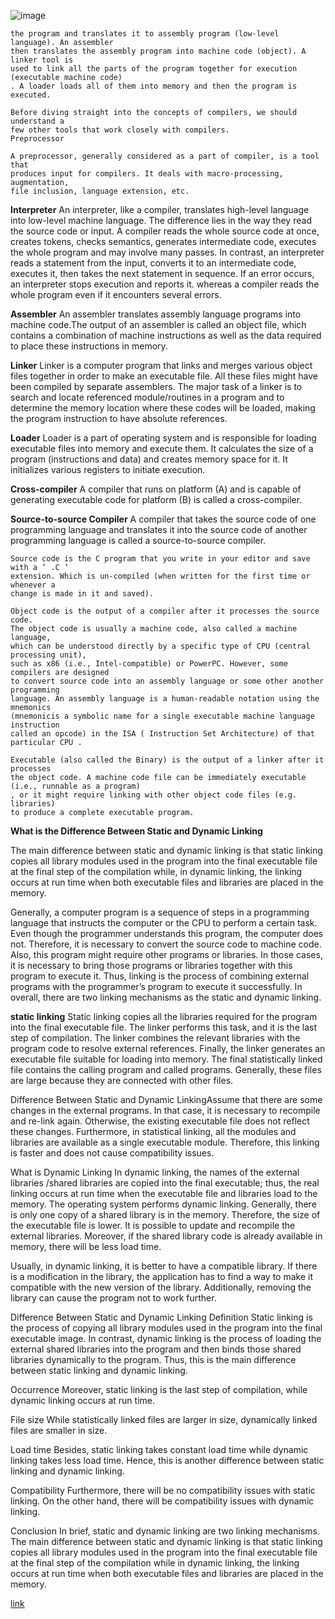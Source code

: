 ![image](https://user-images.githubusercontent.com/51910127/152515937-9c325745-e935-4a2c-9542-aad77f4c8a57.png)


```User writes a program in C language (high-level language). The C compiler, compiles
the program and translates it to assembly program (low-level language). An assembler 
then translates the assembly program into machine code (object). A linker tool is 
used to link all the parts of the program together for execution (executable machine code)
. A loader loads all of them into memory and then the program is executed.

Before diving straight into the concepts of compilers, we should understand a 
few other tools that work closely with compilers.
Preprocessor

A preprocessor, generally considered as a part of compiler, is a tool that
produces input for compilers. It deals with macro-processing, augmentation, 
file inclusion, language extension, etc.
```


__Interpreter__
An interpreter, like a compiler, translates high-level language into low-level
machine language. The difference lies in the way they read the source code or 
input. A compiler reads the whole source code at once, creates tokens, checks 
semantics, generates intermediate code, executes the whole program and may 
involve many passes. In contrast, an interpreter reads a statement from the
input, converts it to an intermediate code, executes it, then takes the next
statement in sequence. If an error occurs, an interpreter stops execution and
reports it. whereas a compiler reads the whole program even if it encounters 
several errors.


__Assembler__
An assembler translates assembly language programs into machine code.The output 
of an assembler is called an object file, which contains a combination of machine 
instructions as well as the data required to place these instructions in memory.


__Linker__
Linker is a computer program that links and merges various object files
together in order to make an executable file. All these files might have been 
compiled by separate assemblers. The major task of a linker is to search and
locate referenced module/routines in a program and to determine the memory location 
where these codes will be loaded, making the program instruction to have absolute
references.


__Loader__
Loader is a part of operating system and is responsible for loading executable 
files into memory and execute them. It calculates the size of a program (instructions and data) 
and creates memory space for it. It initializes various registers to initiate execution.


__Cross-compiler__
A compiler that runs on platform (A) and is capable of generating executable
code for platform (B) is called a cross-compiler.


__Source-to-source Compiler__
A compiler that takes the source code of one programming language and translates 
it into the source code of another programming language is called a source-to-source compiler.

```
Source code is the C program that you write in your editor and save with a ‘ .C ‘
extension. Which is un-compiled (when written for the first time or whenever a 
change is made in it and saved).

Object code is the output of a compiler after it processes the source code.
The object code is usually a machine code, also called a machine language, 
which can be understood directly by a specific type of CPU (central processing unit),
such as x86 (i.e., Intel-compatible) or PowerPC. However, some compilers are designed
to convert source code into an assembly language or some other another programming 
language. An assembly language is a human-readable notation using the mnemonics 
(mnemonicis a symbolic name for a single executable machine language instruction
called an opcode) in the ISA ( Instruction Set Architecture) of that particular CPU .

Executable (also called the Binary) is the output of a linker after it processes
the object code. A machine code file can be immediately executable (i.e., runnable as a program)
, or it might require linking with other object code files (e.g. libraries)
to produce a complete executable program.
```

__What is the Difference Between Static and Dynamic Linking__

The main difference between static and dynamic linking is that static linking copies 
all library modules used in the program into the final executable file at the final
step of the compilation while, in dynamic linking, the linking occurs at run time
when both executable files and libraries are placed in the memory.

Generally, a computer program is a sequence of steps in a programming language 
that instructs the computer or the CPU to perform a certain task. Even though
the programmer understands this program, the computer does not. Therefore, it 
is necessary to convert the source code to machine code. Also, this program might 
require other programs or libraries. In those cases, it is necessary to bring
those programs or libraries together with this program to execute it. Thus, 
linking is the process of combining external programs with the programmer’s 
program to execute it successfully. In overall, there are two linking mechanisms
as the static and dynamic linking.

__static linking__
Static linking copies all the libraries required for the program into the final
executable file. The linker performs this task, and it is the last step of compilation.
The linker combines the relevant libraries with the program code to resolve external
references. Finally, the linker generates an executable file suitable for loading into
memory. The final statistically linked file contains the calling program and called
programs. Generally, these files are large because they are connected with other files.

Difference Between Static and Dynamic LinkingAssume that there are some changes in the
external programs. In that case, it is necessary to recompile and re-link again. 
Otherwise, the existing executable file does not reflect these changes. Furthermore,
in statistical linking, all the modules and libraries are available as a single
executable module. Therefore, this linking is faster and does not cause compatibility issues.

What is Dynamic Linking
In dynamic linking, the names of the external libraries /shared libraries are 
copied into the final executable; thus, the real linking occurs at run time when
the executable file and libraries load to the memory. The operating system performs
dynamic linking. Generally, there is only one copy of a shared library is in 
the memory. Therefore, the size of the executable file is lower. It is possible
to update and recompile the external libraries. Moreover, if the shared library
code is already available in memory, there will be less load time.

Usually, in dynamic linking, it is better to have a compatible library. 
If there is a modification in the library, the application has to find a way 
to make it compatible with the new version of the library. Additionally,
removing the library can cause the program not to work further.

Difference Between Static and Dynamic Linking
Definition
Static linking is the process of copying all library modules used in the program 
into the final executable image. In contrast, dynamic linking is the process of
loading the external shared libraries into the program and then binds those shared
libraries dynamically to the program. Thus, this is the main difference between
static linking and dynamic linking.

Occurrence
Moreover, static linking is the last step of compilation, while dynamic linking 
occurs at run time.

File size
While statistically linked files are larger in size, dynamically linked files are
smaller in size.

Load time
Besides, static linking takes constant load time while dynamic linking takes less 
load time. Hence, this is another difference between static linking and dynamic linking.

Compatibility
Furthermore, there will be no compatibility issues with static linking. On the
other hand, there will be compatibility issues with dynamic linking.

Conclusion
In brief, static and dynamic linking are two linking mechanisms. The main difference
between static and dynamic linking is that static linking copies all library modules
used in the program into the final executable file at the final step of the compilation 
while in dynamic linking, the linking occurs at run time when both executable files and libraries are placed in the memory.

[link](https://www.efaculty.in/c-language/structure-of-c-program-writing-and-executing-the-first-c-program/)
